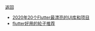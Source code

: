 [返回](/flutter/index)

* [2020年20个Flutter最漂亮的UI库和项目](https://www.jianshu.com/p/2200185df33d)
* [flutter好用的轮子推荐](http://www.xbzweb.com/2019/10/26/flutter好用的轮子推荐一-列表动画)